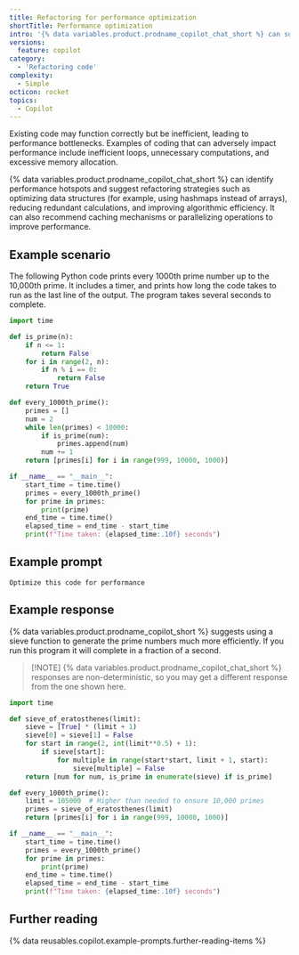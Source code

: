 ```yaml
---
title: Refactoring for performance optimization
shortTitle: Performance optimization
intro: '{% data variables.product.prodname_copilot_chat_short %} can suggest ways to speed up slow-running code.'
versions:
  feature: copilot
category:
  - 'Refactoring code'
complexity:
  - Simple
octicon: rocket
topics:
  - Copilot
---
```


Existing code may function correctly but be inefficient, leading to performance bottlenecks. Examples of coding that can adversely impact performance include inefficient loops, unnecessary computations, and excessive memory allocation.

{% data variables.product.prodname_copilot_chat_short %} can identify performance hotspots and suggest refactoring strategies such as optimizing data structures (for example, using hashmaps instead of arrays), reducing redundant calculations, and improving algorithmic efficiency. It can also recommend caching mechanisms or parallelizing operations to improve performance.

## Example scenario

The following Python code prints every 1000th prime number up to the 10,000th prime. It includes a timer, and prints how long the code takes to run as the last line of the output. The program takes several seconds to complete.

```python
import time

def is_prime(n):
    if n <= 1:
        return False
    for i in range(2, n):
        if n % i == 0:
            return False
    return True

def every_1000th_prime():
    primes = []
    num = 2
    while len(primes) < 10000:
        if is_prime(num):
            primes.append(num)
        num += 1
    return [primes[i] for i in range(999, 10000, 1000)]

if __name__ == "__main__":
    start_time = time.time()
    primes = every_1000th_prime()
    for prime in primes:
        print(prime)
    end_time = time.time()
    elapsed_time = end_time - start_time
    print(f"Time taken: {elapsed_time:.10f} seconds")
```

## Example prompt

`Optimize this code for performance`

## Example response

{% data variables.product.prodname_copilot_short %} suggests using a sieve function to generate the prime numbers much more efficiently. If you run this program it will complete in a fraction of a second.

> [!NOTE] {% data variables.product.prodname_copilot_chat_short %} responses are non-deterministic, so you may get a different response from the one shown here.

```python
import time

def sieve_of_eratosthenes(limit):
    sieve = [True] * (limit + 1)
    sieve[0] = sieve[1] = False
    for start in range(2, int(limit**0.5) + 1):
        if sieve[start]:
            for multiple in range(start*start, limit + 1, start):
                sieve[multiple] = False
    return [num for num, is_prime in enumerate(sieve) if is_prime]

def every_1000th_prime():
    limit = 105000  # Higher than needed to ensure 10,000 primes
    primes = sieve_of_eratosthenes(limit)
    return [primes[i] for i in range(999, 10000, 1000)]

if __name__ == "__main__":
    start_time = time.time()
    primes = every_1000th_prime()
    for prime in primes:
        print(prime)
    end_time = time.time()
    elapsed_time = end_time - start_time
    print(f"Time taken: {elapsed_time:.10f} seconds")
```

## Further reading

{% data reusables.copilot.example-prompts.further-reading-items %}
